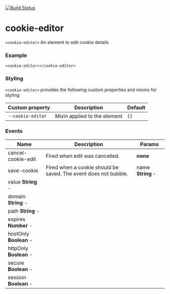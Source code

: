 [![Build Status](https://travis-ci.org/advanced-rest-client/cookie-editor.svg?branch=stage)](https://travis-ci.org/advanced-rest-client/cookie-editor)  

# cookie-editor

`<cookie-editor>` An element to edit cookie details

### Example
```
<cookie-editor></cookie-editor>
```

### Styling
`<cookie-editor>` provides the following custom properties and mixins for styling:

Custom property | Description | Default
----------------|-------------|----------
`--cookie-editor` | Mixin applied to the element | `{}`



### Events
| Name | Description | Params |
| --- | --- | --- |
| cancel-cookie-edit | Fired when edit was cancelled. | __none__ |
| save-cookie | Fired when a cookie should be saved.  The event does not bubble. | name **String** -  |
value **String** -  |
domain **String** -  |
path **String** -  |
expires **Number** -  |
hostOnly **Boolean** -  |
httpOnly **Boolean** -  |
secure **Boolean** -  |
session **Boolean** -  |
